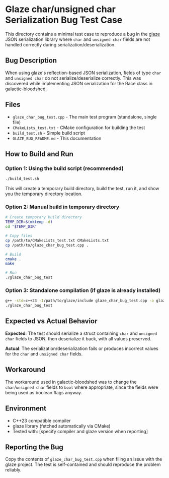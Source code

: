 # Glaze char/unsigned char Serialization Bug Test Case

This directory contains a minimal test case to reproduce a bug in the [glaze](https://github.com/stephenberry/glaze) JSON serialization library where `char` and `unsigned char` fields are not handled correctly during serialization/deserialization.

## Bug Description

When using glaze's reflection-based JSON serialization, fields of type `char` and `unsigned char` do not serialize/deserialize correctly. This was discovered while implementing JSON serialization for the Race class in galactic-bloodshed.

## Files

- `glaze_char_bug_test.cpp` - The main test program (standalone, single file)
- `CMakeLists_test.txt` - CMake configuration for building the test
- `build_test.sh` - Simple build script 
- `GLAZE_BUG_README.md` - This documentation

## How to Build and Run

### Option 1: Using the build script (recommended)
```bash
./build_test.sh
```
This will create a temporary build directory, build the test, run it, and show you the temporary directory location.

### Option 2: Manual build in temporary directory
```bash
# Create temporary build directory
TEMP_DIR=$(mktemp -d)
cd "$TEMP_DIR"

# Copy files
cp /path/to/CMakeLists_test.txt CMakeLists.txt
cp /path/to/glaze_char_bug_test.cpp .

# Build
cmake .
make

# Run
./glaze_char_bug_test
```

### Option 3: Standalone compilation (if glaze is already installed)
```bash
g++ -std=c++23 -I/path/to/glaze/include glaze_char_bug_test.cpp -o glaze_char_bug_test
./glaze_char_bug_test
```

## Expected vs Actual Behavior

**Expected**: The test should serialize a struct containing `char` and `unsigned char` fields to JSON, then deserialize it back, with all values preserved.

**Actual**: The serialization/deserialization fails or produces incorrect values for the `char` and `unsigned char` fields.

## Workaround

The workaround used in galactic-bloodshed was to change the `char`/`unsigned char` fields to `bool` where appropriate, since the fields were being used as boolean flags anyway.

## Environment

- C++23 compatible compiler
- glaze library (fetched automatically via CMake)
- Tested with: [specify compiler and glaze version when reporting]

## Reporting the Bug

Copy the contents of `glaze_char_bug_test.cpp` when filing an issue with the glaze project. The test is self-contained and should reproduce the problem reliably.